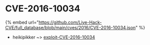 # CVE-2016-10034
{% embed url="https://github.com/Live-Hack-CVE/full_database/blob/main/cves/2016/CVE-2016-10034.json" %}

* heikipikker ~> [exploit-CVE-2016-10034](https://www.alice-snow.ru/2016/database/cve-2016-10034/exploit-cve-2016-10034-heikipikker)